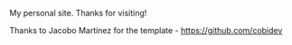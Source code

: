 My personal site. Thanks for visiting!

Thanks to Jacobo Martinez for the template - https://github.com/cobidev
